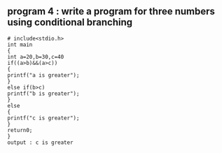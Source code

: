 ## program 4 : write a program for three numbers using conditional branching
```
# include<stdio.h>
int main
{
int a=20,b=30,c=40
if((a>b)&&(a>c))
{
printf("a is greater");
}
else if(b>c)
printf("b is greater");
}
else
{
printf("c is greater");
}
return0;
}
output : c is greater
